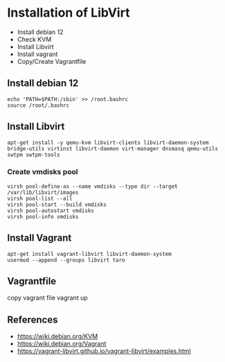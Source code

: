 # Installation of LibVirt

- Install debian 12
- Check KVM
- Install Libvirt
- Install vagrant
- Copy/Create Vagrantfile


## Install debian 12
    echo 'PATH=$PATH:/sbin' >> /root.bashrc
    source /root/.bashrc

## Install Libvirt

    apt-get install -y qemu-kvm libvirt-clients libvirt-daemon-system bridge-utils virtinst libvirt-daemon virt-manager dnsmasq qemu-utils swtpm swtpm-tools
    

### Create vmdisks pool

    virsh pool-define-as --name vmdisks --type dir --target /var/lib/libvirt/images
    virsh pool-list --all
    virsh pool-start --build vmdisks
    virsh pool-autostart vmdisks
    virsh pool-info vmdisks


## Install Vagrant
    apt-get install vagrant-libvirt libvirt-daemon-system
    usermod --append --groups libvirt taro

## Vagrantfile
copy vagrant file
    vagrant up


## References
- https://wiki.debian.org/KVM
- https://wiki.debian.org/Vagrant
- https://vagrant-libvirt.github.io/vagrant-libvirt/examples.html